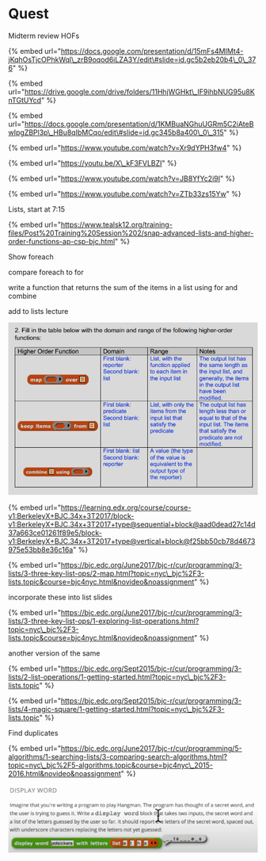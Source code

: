 # Quest

Midterm review HOFs

{% embed url="https://docs.google.com/presentation/d/15mFs4MIMt4-jKqhOsTjcOPhkWql\_zrB9oqod6iLZA3Y/edit\#slide=id.gc5b2eb20b4\_0\_376" %}

{% embed url="https://drive.google.com/drive/folders/11HhjWGHkt\_IF9ihbNUG95u8KnTGtUYcd" %}



{% embed url="https://docs.google.com/presentation/d/1KMBuaNGhuUGRm5C2iAteBwIpgZBPl3p\_HBu8qIbMCqo/edit\#slide=id.gc345b8a400\_0\_315" %}



{% embed url="https://www.youtube.com/watch?v=Xr9dYPH3fw4" %}

{% embed url="https://youtu.be/X\_kF3FVLBZI" %}

{% embed url="https://www.youtube.com/watch?v=JB8YfYc2i9I" %}

{% embed url="https://www.youtube.com/watch?v=ZTb33zs15Yw" %}

Lists, start at 7:15

{% embed url="https://www.tealsk12.org/training-files/Post%20Training%20Session%202/snap-advanced-lists-and-higher-order-functions-ap-csp-bjc.html" %}

Show foreach 

compare foreach to for

write a function that returns the sum of the items in a list using for and combine

add to lists lecture

![](.gitbook/assets/image%20%28351%29.png)

{% embed url="https://learning.edx.org/course/course-v1:BerkeleyX+BJC.34x+3T2017/block-v1:BerkeleyX+BJC.34x+3T2017+type@sequential+block@aad0dead27c14d37a663ce01261f89e5/block-v1:BerkeleyX+BJC.34x+3T2017+type@vertical+block@f25bb50cb78d4673975e53bb8e36c16a" %}

{% embed url="https://bjc.edc.org/June2017/bjc-r/cur/programming/3-lists/3-three-key-list-ops/2-map.html?topic=nyc\_bjc%2F3-lists.topic&course=bjc4nyc.html&novideo&noassignment" %}

incorporate these into list slides

{% embed url="https://bjc.edc.org/June2017/bjc-r/cur/programming/3-lists/3-three-key-list-ops/1-exploring-list-operations.html?topic=nyc\_bjc%2F3-lists.topic&course=bjc4nyc.html&novideo&noassignment" %}

another version of the same

{% embed url="https://bjc.edc.org/Sept2015/bjc-r/cur/programming/3-lists/2-list-operations/1-getting-started.html?topic=nyc\_bjc%2F3-lists.topic" %}

{% embed url="https://bjc.edc.org/Sept2015/bjc-r/cur/programming/3-lists/4-magic-square/1-getting-started.html?topic=nyc\_bjc%2F3-lists.topic" %}

Find duplicates

{% embed url="https://bjc.edc.org/June2017/bjc-r/cur/programming/5-algorithms/1-searching-lists/3-comparing-search-algorithms.html?topic=nyc\_bjc%2F5-algorithms.topic&course=bjc4nyc\_2015-2016.html&novideo&noassignment" %}



![](.gitbook/assets/image%20%28354%29.png)

